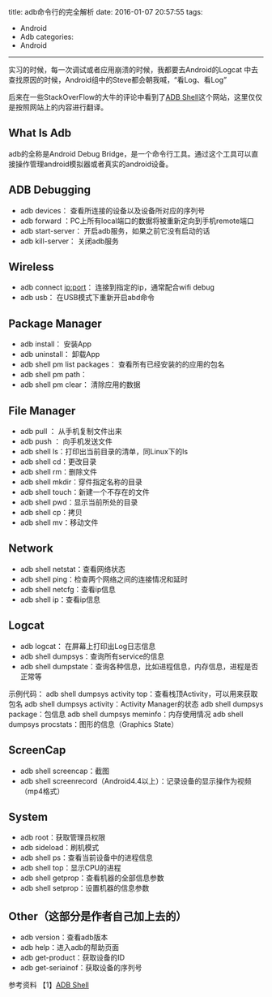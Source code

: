 title: adb命令行的完全解析
date: 2016-01-07 20:57:55
tags:
- Android
- Adb
categories: 
- Android
---


实习的时候，每一次调试或者应用崩溃的时候，我都要去Android的Logcat 中去查找原因的时候，Android组中的Steve都会朝我喊，“看Log、看Log”

后来在一些StackOverFlow的大牛的评论中看到了[ADB Shell](www.adbshell.com)这个网站，这里仅仅是按照网站上的内容进行翻译。
## What Is Adb
adb的全称是Android Debug Bridge，是一个命令行工具。通过这个工具可以直接操作管理android模拟器或者真实的android设备。
## ADB Debugging

- adb devices：
查看所连接的设备以及设备所对应的序列号
- adb forward <local> <remote>：PC上所有local端口的数据将被重新定向到手机remote端口
- adb start-server：
开启adb服务，如果之前它没有启动的话
- adb kill-server：
关闭adb服务

## Wireless
- adb connect <ip:port>：
连接到指定的ip，通常配合wifi debug
- adb usb：
在USB模式下重新开启abd命令
## Package Manager
- adb install：
安装App
- adb uninstall：
卸载App
- adb shell pm list packages：
查看所有已经安装的的应用的包名
- adb shell pm path：
- adb shell pm clear：
清除应用的数据

## File Manager
- adb pull <remote> <local>：
从手机复制文件出来
- adb push <local> <remote>：
向手机发送文件
- adb shell ls：打印出当前目录的清单，同Linux下的ls
- adb shell cd：更改目录
- adb shell rm：删除文件
- adb shell mkdir：穿件指定名称的目录
- adb shell touch：新建一个不存在的文件
- adb shell pwd：显示当前所处的目录
- adb shell cp：拷贝
- adb shell mv：移动文件
## Network

- adb shell netstat：查看网络状态
- adb shell ping：检查两个网络之间的连接情况和延时
- adb shell netcfg：查看ip信息
- adb shell ip：查看ip信息
## Logcat
- adb logcat：
在屏幕上打印出Log日志信息
- adb shell dumpsys：查询所有service的信息
- adb shell dumpstate：查询各种信息，比如进程信息，内存信息，进程是否正常等

示例代码：
adb shell dumpsys activity top：查看栈顶Activity，可以用来获取包名
adb shell dumpsys activity：Activity Manager的状态
adb shell dumpsys package：包信息
adb shell dumpsys meminfo：内存使用情况
adb shell dumpsys procstats：图形的信息（Graphics State）
## ScreenCap
- adb shell screencap：截图
- adb shell screenrecord（Android4.4以上）：记录设备的显示操作为视频（mp4格式）

## System
- adb root：获取管理员权限
- adb sideload：刷机模式
- adb shell ps：查看当前设备中的进程信息
- adb shell top：显示CPU的进程
- adb shell getprop：查看机器的全部信息参数
- adb shell setprop：设置机器的信息参数

## Other（这部分是作者自己加上去的）
- adb version：查看adb版本
- adb help：进入adb的帮助页面
- adb get-product：获取设备的ID
- adb get-seriainof：获取设备的序列号


参考资料
【1】[ADB Shell](http://adbshell.com/)

